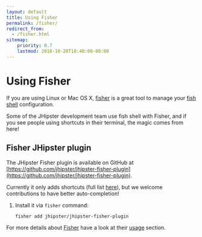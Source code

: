 ```yaml
---
layout: default
title: Using Fisher
permalink: /fisher/
redirect_from:
  - /fisher.html
sitemap:
    priority: 0.7
    lastmod: 2018-10-20T18:40:00-00:00
---
```


# <i class="fa fa-terminal"></i> Using Fisher 

If you are using Linux or Mac OS X, [fisher](https://github.com/jorgebucaran/fisher) is a great tool to manage your [fish shell](http://fishshell.com/) configuration.

Some of the JHipster development team use fish shell with Fisher, and if you see people using shortcuts in their terminal, the magic comes from here!

## Fisher JHipster plugin

The JHipster Fisher plugin is available on GitHub at [https://github.com/jhipster/jhipster-fisher-plugin](https://github.com/jhipster/jhipster-fisher-plugin).

Currently it only adds shortcuts (full list [here](https://github.com/jhipster/jhipster-fisher-plugin/blob/main/conf.d/jhipster.aliases.fish)), but we welcome contributions to have better auto-completion!

1. Install it via ``fisher`` command:

    `fisher add jhipster/jhipster-fisher-plugin`

For more details about [Fisher](https://github.com/jorgebucaran/fisher) have a look at their [usage](https://github.com/jorgebucaran/fisher#usage) section.
